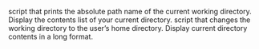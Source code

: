 script that prints the absolute path name of the current working directory.
Display the contents list of your current directory.
script that changes the working directory to the user’s home directory.
Display current directory contents in a long format.

